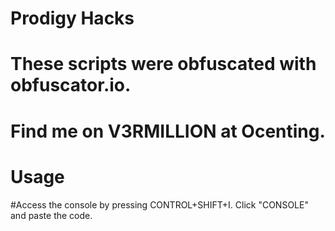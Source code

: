 # Prodigy Hacks

# These scripts were obfuscated with obfuscator.io.

# Find me on V3RMILLION at Ocenting.

# Usage
#Access the console by pressing CONTROL+SHIFT+I. Click "CONSOLE" and paste the code.
